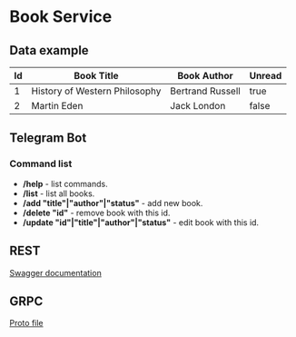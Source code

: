 # Book Service

## Data example

| Id  | Book Title                    | Book Author      | Unread |
| ---- | ---- | ----------- | -----------------------------------|
| 1   | History of Western Philosophy | Bertrand Russell | true   |
| 2   | Martin Eden                   | Jack London      | false  |

## Telegram Bot
### Command list

- **/help** - list commands.
- **/list** - list all books.
- **/add "title"|"author"|"status"** - add new book.
- **/delete "id"** - remove book with this id.
- **/update "id"|"title"|"author"|"status"** - edit book with this id.

## REST
[Swagger documentation](swagger/api.swagger.json)

## GRPC
[Proto file](api/api.proto)
